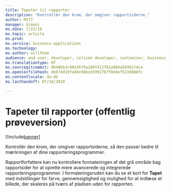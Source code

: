 ```yaml
---
title: Tapeter til rapporter
description: "Kontrollér den krom, der omgiver rapportsiderne."
author: MI77
manager: kimani
ms.date: 7/22/18
ms.topic: article
ms.prod: 
ms.service: business-applications
ms.technology: 
ms.author: willthom
audience: end user, developer, citizen developer, customizer, business analyst, IT pro
ms.translationtype: HT
ms.sourcegitcommit: 0b40bb3c98145f5a260f412701a884a5936174ce
ms.openlocfilehash: de874d19fa89c666a559927b7f0e9ef5219088fc
ms.contentlocale: da-dk
ms.lasthandoff: 07/18/2018

---
```


# <a name="report-wallpapers-public-preview"></a>Tapeter til rapporter (offentlig prøveversion)

[!include[banner](../../../includes/banner.md)]

Kontrollér den krom, der omgiver rapportsiderne, så den passer bedre til mærkningen af dine rapporteringsprogrammer.

Rapportforfattere kan nu kontrollere formateringen af det grå område bag rapportsider for at oprette mere avancerede og integrerede rapporteringsprogrammer. I formateringsruden kan du se et kort for **Tapet** med indstillinger for farve, gennemsigtighed og mulighed for at indlæse et billede, der skaleres på tværs af pladsen uden for rapporten.

<!--
### Who uses this feature
This feature is intended for report authors. 
## Status
### Development status
In development
#### Target timeframe
October ‘18
-->

